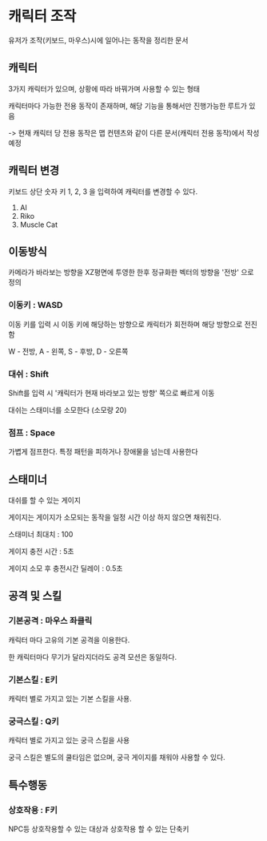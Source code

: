 # 캐릭터 조작

유저가 조작(키보드, 마우스)시에 일어나는 동작을 정리한 문서

## 캐릭터

3가지 캐릭터가 있으며, 상황에 따라 바꿔가며 사용할 수 있는 형태

캐릭터마다 가능한 전용 동작이 존재하며, 해당 기능을 통해서만 진행가능한 루트가 있음

-> 현재 캐릭터 당 전용 동작은 맵 컨텐츠와 같이 다른 문서(캐릭터 전용 동작)에서 작성 예정

## 캐릭터 변경

키보드 상단 숫자 키 1, 2, 3 을 입력하여 캐릭터를 변경할 수 있다.

1. AI
1. Riko
1. Muscle Cat

## 이동방식

카메라가 바라보는 방향을 XZ평면에 투영한 한후 정규화한 벡터의 방향을 '전방' 으로 정의

### 이동키 : WASD

이동 키를 입력 시 이동 키에 해당하는 방향으로 캐릭터가 회전하며 해당 방향으로 전진함

W - 전방, A - 왼쪽, S - 후방, D - 오른쪽

### 대쉬 : Shift

Shift를 입력 시 '캐릭터가 현재 바라보고 있는 방향' 쪽으로 빠르게 이동

대쉬는 스태미너를 소모한다 (소모량 20)

### 점프 : Space

가볍게 점프한다. 특정 패턴을 피하거나 장애물을 넘는데 사용한다

## 스태미너

대쉬를 할 수 있는 게이지

게이지는 게이지가 소모되는 동작을 일정 시간 이상 하지 않으면 채워진다.

스태미너 최대치 : 100

게이지 충전 시간 : 5초

게이지 소모 후 충전시간 딜레이 : 0.5초

## 공격 및 스킬

### 기본공격 : 마우스 좌클릭

캐릭터 마다 고유의 기본 공격을 이용한다.

한 캐릭터마다 무기가 달라지더라도 공격 모션은 동일하다.

### 기본스킬 : E키

캐릭터 별로 가지고 있는 기본 스킬을 사용.

### 궁극스킬 : Q키

캐릭터 별로 가지고 있는 궁극 스킬을 사용

궁극 스킬은 별도의 쿨타임은 없으며, 궁극 게이지를 채워야 사용할 수 있다.

## 특수행동

### 상호작용 : F키

NPC등 상호작용할 수 있는 대상과 상호작용 할 수 있는 단축키
